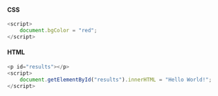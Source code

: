 #### CSS
```js
<script>
    document.bgColor = "red";
</script>
```


#### HTML
```js
<p id="results"></p>
<script>
    document.getElementById("results").innerHTML = "Hello World!";
</script>
```